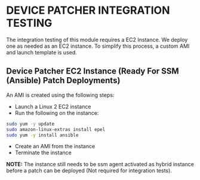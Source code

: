 # DEVICE PATCHER INTEGRATION TESTING

The integration testing of this module requires a EC2 Instance. We deploy one as needed as an EC2 instance. To simplify this process, a custom AMI and launch template is used.

## Device Patcher EC2 Instance (Ready For SSM (Ansible) Patch Deployments)

An AMI is created using the following steps:

- Launch a Linux 2 EC2 instance
- Run the following on the instance:

```sh
sudo yum -y update
sudo amazon-linux-extras install epel
sudo yum -y install ansible
```

- Create an AMI from the instance
- Terminate the instance

**NOTE:** The instance still needs to be ssm agent activated as hybrid instance before a patch can be deployed (Not required for integration tests).

